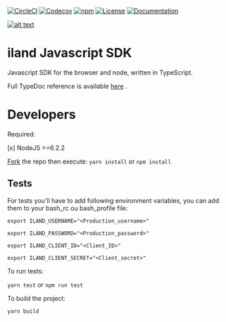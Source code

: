 [![CircleCI](https://img.shields.io/circleci/project/github/ilanddev/javascript-sdk.svg)](https://circleci.com/gh/ilanddev/javascript-sdk/tree/master) [![Codecov](https://img.shields.io/codecov/c/github/ilanddev/javascript-sdk.svg)](https://codecov.io/gh/ilanddev/javascript-sdk) [![npm](https://img.shields.io/npm/dt/iland-sdk.svg)](https://www.npmjs.com/package/iland-sdk) [![License](https://img.shields.io/badge/License-BSD%203--Clause-blue.svg)](https://github.com/ilanddev/javascript-sdk/blob/master/LICENSE) [![Documentation](https://img.shields.io/badge/Documentation-TypeDoc-blue.svg)](https://ilanddev.github.io/javascript-sdk)

[![alt text](https://www.iland.com/wp-content/themes/iland/lib/module/header/img/iland-logo-2017.svg "Iland.com")](https://www.iland.com)
# iland Javascript SDK

Javascript SDK for the browser and node, written in TypeScript.

Full TypeDoc reference is available [here](https://ilanddev.github.io/javascript-sdk) .

# Developers
Required:

[x] NodeJS >=6.2.2

[Fork](https://github.com/ilanddev/javascript-sdk#fork-destination-box) the repo then execute:
``yarn install`` or ``npm install``

## Tests
For tests you'll have to add following environment variables, you can add them to your
bash_rc ou bash_profile file:

``export ILAND_USERNAME="<Production_username>"``

``export ILAND_PASSWORD="<Production_password>"``

``export ILAND_CLIENT_ID="<Client_ID>"``

``export ILAND_CLIENT_SECRET="<Client_secret>"``

To run tests:

``yarn test`` or ``npm run test``

To build the project:

``yarn build``
